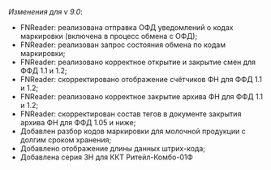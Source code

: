 _Изменения для v 9.0_:
- FNReader: реализована отправка ОФД уведомлений о кодах маркировки (включена в процесс обмена с ОФД);
- FNReader: реализован запрос состояния обмена по кодам маркировки;
- FNReader: реализовано корректное открытие и закрытие смен для ФФД 1.1 и 1.2;
- FNReader: скорректировано отображение счётчиков ФН для ФФД 1.1 и 1.2;
- FNReader: реализовано корректное закрытие архива ФН для ФФД 1.1 и 1.2;
- FNReader: скорректирован состав тегов в документе закрытия архива ФН для ФФД 1.05 и ниже;
- Добавлен разбор кодов маркировки для молочной продукции с долгим сроком хранения;
- Добавлено отображение длины данных штрих-кода;
- Добавлена серия ЗН для ККТ Ритейл-Комбо-01Ф
